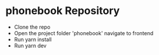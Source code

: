 # phonebook Repository

- Clone the repo
- Open the project folder 'phonebook' navigate to frontend
- Run yarn install
- Run yarn dev
